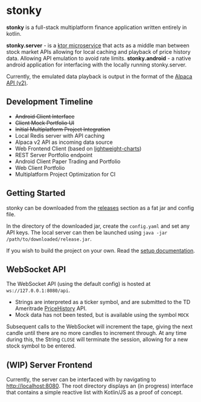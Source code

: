# stonky
**stonky** is a full-stack multiplatform finance application written entirely in kotlin.

**stonky.server** - is a [ktor microservice](https://ktor.io/) that acts as a middle man between stock market APIs
 allowing for local caching and playback of price history data. Allowing API emulation to avoid rate limits.
**stonky.android** - a native android application for interfacing with the locally running stonky.server.

Currently, the emulated data playback is output in the format of the [Alpaca API (v2)](https://alpaca.markets/docs/api-documentation/api-v2/).

## Development Timeline
- ~~Android Client Interface~~
- ~~Client Mock Portfolio UI~~
- ~~Initial Multiplatform Project Integration~~
- Local Redis server with API caching
- Alpaca v2 API as incoming data source
- Web Frontend Client (based on [lightweight-charts](https://github.com/tradingview/lightweight-charts))
- REST Server Portfolio endpoint
- Android Client Paper Trading and Portfolio
- Web Client Portfolio
- Multiplatform Project Optimization for CI

## Getting Started
stonky can be downloaded from the [releases](https://github.com/musotec/stonky/releases/) section as a fat jar and config file.

In the directory of the downloaded jar, create the `config.yaml` and set any API keys.
The local server can then be launched using `java -jar /path/to/downloaded/release.jar`.

If you wish to build the project on your own. Read the [setup documentation](SETUP.md).

## WebSocket API
The WebSocket API (using the default config) is hosted at `ws://127.0.0.1:8080/api`.

- Strings are interpreted as a ticker symbol, and are submitted to the TD Ameritrade [PriceHistory](https://developer.tdameritrade.com/price-history/apis/get/marketdata/%7Bsymbol%7D/pricehistory) API.
- Mock data has not been tested, but is available using the symbol `MOCK`

Subsequent calls to the WebSocket will increment the tape, giving the next candle until there are no more candles to increment through.
At any time during this, the String `CLOSE` will terminate the session, allowing for a new stock symbol to be entered.

## (WIP) Server Frontend
Currently, the server can be interfaced with by navigating to [http://localhost:8080](http://127.0.0.1:8080/).
The root directory displays an (in progress) interface that contains a simple reactive list with Kotlin/JS as a proof of concept.
